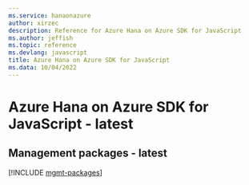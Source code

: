 ```yaml
---
ms.service: hanaonazure
author: xirzec
description: Reference for Azure Hana on Azure SDK for JavaScript
ms.author: jeffish
ms.topic: reference
ms.devlang: javascript
title: Azure Hana on Azure SDK for JavaScript
ms.data: 10/04/2022
---
```

# Azure Hana on Azure SDK for JavaScript - latest

## Management packages - latest
[!INCLUDE [mgmt-packages](hana-on-azure-mgmt-index.md)]